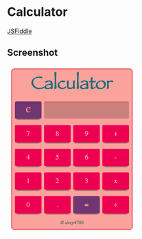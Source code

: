 Calculator
==========

[JSFiddle](https://jsfiddle.net/deep4788/wemotfmy/)

Screenshot
----------
![](images/appImage.png)
